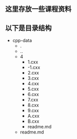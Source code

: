 这里存放一些课程资料
----
以下是目录结构
----
- cpp-data
  - .
  - ..
  - 4
    - 1.cxx
    - -1.cxx
    - 2.cxx
    - 3.cxx
    - 4.cxx
    - 5.cxx
    - 6.cxx
    - 7.cxx
    - 8.cxx
    - 9.cxx
    - A.cxx
    - B.cxx
    - readme.md
  - readme.md
